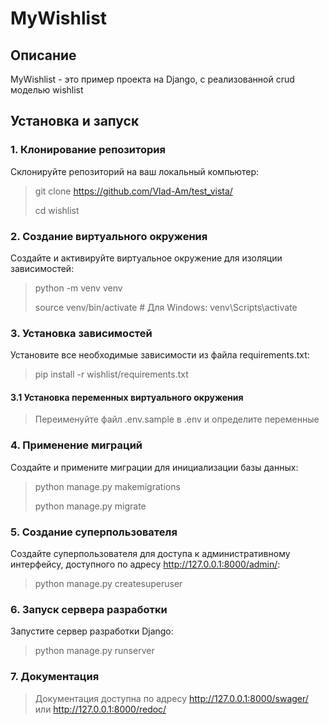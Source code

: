 # MyWishlist

## Описание
MyWishlist - это пример проекта на Django, с реализованной crud моделью wishlist

## Установка и запуск

### 1. Клонирование репозитория
Склонируйте репозиторий на ваш локальный компьютер:

> git clone https://github.com/Vlad-Am/test_vista/
> 
> cd wishlist

### 2. Создание виртуального окружения
Создайте и активируйте виртуальное окружение для изоляции зависимостей:
> python -m venv venv
> 
> source venv/bin/activate  # Для Windows: venv\Scripts\activate

### 3. Установка зависимостей
Установите все необходимые зависимости из файла requirements.txt:
> pip install -r wishlist/requirements.txt

#### 3.1 Установка переменных виртуального окружения
> Переименуйте файл .env.sample в .env и определите переменные

### 4. Применение миграций
Создайте и примените миграции для инициализации базы данных:

> python manage.py makemigrations
> 
> python manage.py migrate

### 5. Создание суперпользователя
Создайте суперпользователя для доступа к административному интерфейсу,
доступного по адресу http://127.0.0.1:8000/admin/:

> python manage.py createsuperuser

### 6. Запуск сервера разработки
Запустите сервер разработки Django:

> python manage.py runserver
> 
### 7. Документация
> Документация доступна по адресу http://127.0.0.1:8000/swager/ или  http://127.0.0.1:8000/redoc/
